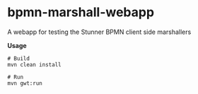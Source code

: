 # bpmn-marshall-webapp

A webapp for testing the Stunner BPMN client side marshallers

**Usage**

    # Build
    mvn clean install
    
    # Run
    mvn gwt:run